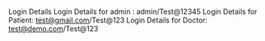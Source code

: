 Login Details
Login Details for admin : admin/Test@12345
Login Details for Patient: test@gmail.com/Test@123
Login Details for Doctor: test@demo.com/Test@123
